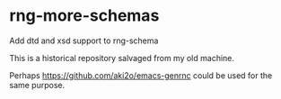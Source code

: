 # rng-more-schemas

Add dtd and xsd support to rng-schema

This is a historical repository salvaged from my old machine.

Perhaps https://github.com/aki2o/emacs-genrnc could be used for the same purpose.
